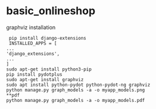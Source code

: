 # basic_onlineshop

 graphviz installation
     
     pip install django-extensions
     INSTALLED_APPS = [
    ...
    'django_extensions',
    ...
    ]
    sudo apt-get install python3-pip
    pip install pydotplus
    sudo apt-get install graphviz
    sudo apt install python-pydot python-pydot-ng graphviz 
    python manage.py graph_models -a -o myapp_models.png
    **pdf
    python manage.py graph_models -a -o myapp_models.pdf
